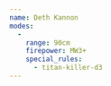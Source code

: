 ```yaml
---
name: Deth Kannon
modes:
  -
    range: 90cm
    firepower: MW3+
    special_rules:
      - titan-killer-d3
---
```

